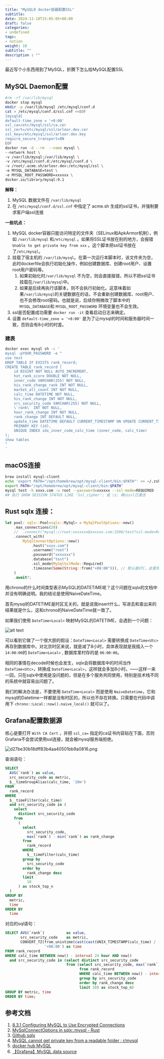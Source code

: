 ```yaml
---
title: "MySQL9 docker容器配置SSL"
subtitle:
date: 2024-11-10T15:05:05+08:00
draft: false
categories: 
- undefined
tags: 
- notion
weight: 10
subtitle: ""
description : ""
---
```


最近写个小东西用到了MySQL，折腾下怎么给MySQL配置SSL
<!--more-->

## MySQL Daemon配置

```bash
#rm -rf /var/lib/mysql
docker stop mysql
mkdir -p /var/lib/mysql /etc/mysql/conf.d
cat > /etc/mysql/conf.d/ssl.cnf <<EOF
[mysqld]
default-time_zone = '+8:00'
ssl_ca=/etc/mysql/ssl/ca.cer
ssl_cert=/etc/mysql/ssl/arloor.dev.cer
ssl_key=/etc/mysql/ssl/arloor.dev.key
require_secure_transport=ON
EOF
docker run -d --rm  --name mysql \
--network host \
-v /var/lib/mysql:/var/lib/mysql \
-v /etc/mysql/conf.d:/etc/mysql/conf.d \
-v /root/.acme.sh/arloor.dev:/etc/mysql/ssl \
-e MYSQL_DATABASE=test \
-e MYSQL_ROOT_PASSWORD=xxxxxx \
docker.io/library/mysql:9.1 
```

**解释：**

1. MySQL 数据文件在 `/var/lib/mysql`
2. 在 `/etc/mysql/conf.d/ssl.cnf` 中指定了 acme.sh 生成的ssl证书，并强制要求客户端ssl连接

**一些坑点：**

1. MySQL docker容器只能访问特定的文件夹（SELinux和ApkArmor机制），例如 `/var/lib/mysql` 和`/etc/mysql` 。如果将SSL证书放在别的地方，会报错  `Unable to get private key from xxx` 。这个脚本把ssl证书放在了`/etc/mysql`。
2. 挂载了宿主机的 `/var/lib/mysql`。在第一次运行本脚本时，该文件夹为空，此时dockerfile会执行初始化操作，例如创建数据库、创建root用户、设置root用户密码等。
    1. 如果初始化时`/var/lib/mysql` 不为空，则会直接报错，所以不把ssl证书挂载在`/var/lib/mysql`中。
    2. 如果是后续再执行该脚本，则不会执行初始化。这意味着如果`/var/lib/mysql`的关键数据在的话，不会重新创建数据库、root用户、也不会修改root密码。也就是说，后续你稍微改了脚本中的 `MYSQL_DATABASE`和 `MYSQL_ROOT_PASSWORD` 环境变量也不会生效。
3. ssl是否配置成功需要 `docker run -it` 查看启动日志来确定。
4. 设置 `default-time_zone = '+8:00'` 是为了让mysql的时间和服务器时间一致，否则会有8小时的时差。

### 建表

```bash
docker exec mysql sh -c '
mysql -pYOUR_PASSWORD -e "
use test
DROP TABLE IF EXISTS rank_record;
CREATE TABLE rank_record (
    id BIGINT NOT NULL AUTO_INCREMENT,
    hot_rank_score DOUBLE NOT NULL,
    inner_code VARCHAR(255) NOT NULL,
    his_rank_change_rank INT NOT NULL,
    market_all_count INT NOT NULL,
    calc_time DATETIME NOT NULL,
    his_rank_change INT NOT NULL,
    src_security_code VARCHAR(255) NOT NULL,
    \`rank\` INT NOT NULL,
    hour_rank_change INT NOT NULL,
    rank_change INT DEFAULT NULL,
    update_time DATETIME DEFAULT CURRENT_TIMESTAMP ON UPDATE CURRENT_TIMESTAMP,
    PRIMARY KEY (id),
    UNIQUE INDEX idx_inner_code_calc_time (inner_code, calc_time)
);
show tables
"
'
```

## macOS连接

```bash
brew install mysql-client
echo 'export PATH="/opt/homebrew/opt/mysql-client/bin:$PATH"' >> ~/.zshrc
export PATH="/opt/homebrew/opt/mysql-client/bin:$PATH"
mysql test -h xxxx.com -u root --password=xxxxxx --ssl-mode=REQUIRED
## 执行 SHOW SESSION STATUS LIKE 'Ssl_cipher'; 或 \s; 确认ssl已激活
```

## Rust sqlx 连接：

```rust
let pool: sqlx::Pool<sqlx::MySql> = MySqlPoolOptions::new()
    .max_connections(20)
    //  .connect("mysql://root:xxxxxxx@xxxxxx.com:3306/test?ssl-mode=Required&timezone=%2B08:00") // timezone参数见https://github.com/launchbadge/sqlx/pull/3418/files。目前合码了，但是没发新版，所以无法使用。
    .connect_with(
        MySqlConnectOptions::new()
            .host("xxxx.com")
            .username("root")
            .password("xxxxxxx")
            .database("test")
            .ssl_mode(MySqlSslMode::Required)
            .timezone(Some(String::from("+08:00"))), // 默认是UTC，这里改成+08:00
    )
    .await?;
```

用chrono的什么时间类型表示MySQL的DATETIME呢？这个问题在sqlx的文档中并没有明确说明。我的结论是使用NaiveDateTime。

首先mysql的DATETIME是时区无关的，就是说我insert什么，写进去和查出来的结果就是什么，这和chrono的NaiveDateTime就一致了。

如果我们使用 `DateTime<Local>` 映射MySQL的DATETIME，会遇到一个问题：

![alt text](/img/sqlx-decode-datetime-by-ref.png)

可以看到它做了一个很大胆的假设：`DateTime<Local>` 需要转换成 `DateTime<Utc>` 再存到数据库中。对北京时区来说，就是减了8小时，具体表现就是我插入一个 `14:00:00`的 `DateTime<Local>` , 数据库里村存的是 `06:00:00`。

相同的事情在decode时候也会发生，sqlx会将数据库中的时间当作 `DateTime<Utc>`，转换成 `DateTime<Local>`，这样就会多加8小时。——这样一来一回，只在sqlx中使用是没问题的，但是在多个服务共同使用，特别是技术栈不同的系统中就容易出问题了。

我们的解决办法是，不要使用 `DateTime<Local>` 而是使用 `NaiveDatetime`，它和mysql的Datetime一样都是没有时区的，所以也不存在转换。只需要在代码中调用下 `chrono::Local::now().naive_local()` 就可以了。

## Grafana配置数据源

核心是要打开 `With CA Cert` ，并把 `ssl_ca=` 指定的ca证书内容贴在下面，否则Grafana不会尝试使用ssl连接，就会被mysql服务端拒绝。 

![d27be30b18dff83b4aa40501bb9a0816.png](/img/d27be30b18dff83b4aa40501bb9a0816.png)

查询语句：

```sql
SELECT
  AVG(`rank`) as value,
  src_security_code as metric,
  $__timeGroupAlias(calc_time, '10m')
FROM
  rank_record
WHERE
  $__timeFilter(calc_time)
  and src_security_code in (
    select
      distinct src_security_code
    from
      (
        select
          src_security_code,
          max(`rank`) - min(`rank`) as rank_change
        from
          rank_record
        WHERE
          $__timeFilter(calc_time)
        group by
          src_security_code
        order by
          rank_change desc
        limit
          10
      ) as stock_top_n
  )
GROUP BY
  metric,
  time
ORDER BY
  time
```

对应的sql语句：

```sql
SELECT AVG(`rank`)          as value,
       src_security_code    as metric,
       CONVERT_TZ(from_unixtime(cast(cast(UNIX_TIMESTAMP(calc_time) / (600) as signed) * 600 as signed)), 'UTC',
                  '+08:00') as time
FROM rank_record
WHERE calc_time BETWEEN now() - interval 24 hour AND now()
  and src_security_code in (select distinct src_security_code
                            from (select src_security_code, max(`rank`) - min(`rank`) as rank_change
                                  from rank_record
                                  WHERE calc_time BETWEEN now() - interval 24 hour AND now()
                                  group by src_security_code
                                  order by rank_change desc
                                  limit 10) as stock_top_n)
GROUP BY metric, time
ORDER BY time;
```

## 参考文档

1. [8.3.1 Configuring MySQL to Use Encrypted Connections](https://dev.mysql.com/doc/refman/9.1/en/using-encrypted-connections.html)
2. [MySqlConnectOptions in sqlx::mysql - Rust](https://docs.rs/sqlx/latest/sqlx/mysql/struct.MySqlConnectOptions.html)
3. [Github sqlx](https://github.com/launchbadge/sqlx)
4. [MySQL cannot get private key from a readable folder : r/mysql](https://www.reddit.com/r/mysql/comments/1enwniu/mysql_cannot_get_private_key_from_a_readable/)
5. [docker hub MySQL](https://hub.docker.com/_/mysql)
6. [【Grafana】MySQL data source](https://grafana.com/docs/grafana/latest/datasources/mysql/)

